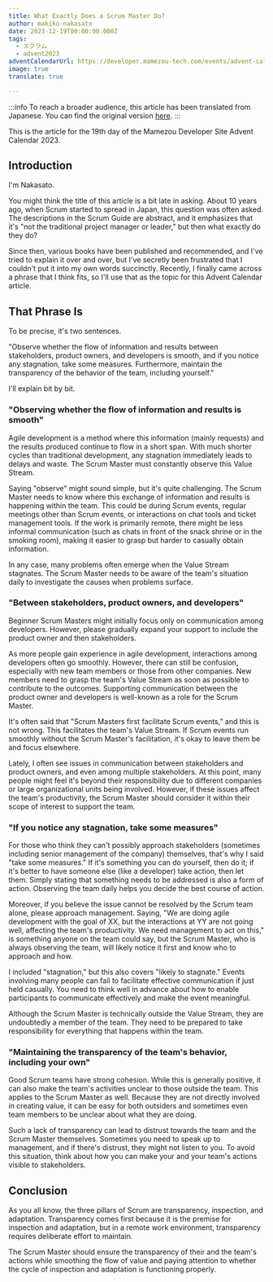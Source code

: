 ```yaml
---
title: What Exactly Does a Scrum Master Do?
author: makiko-nakasato
date: 2023-12-19T00:00:00.000Z
tags:
  - スクラム
  - advent2023
adventCalendarUrl: https://developer.mamezou-tech.com/events/advent-calendar/2023/
image: true
translate: true

---
```


:::info
To reach a broader audience, this article has been translated from Japanese.
You can find the original version [here](https://developer.mamezou-tech.com/blogs/2023/12/19/what-scrum-master/).
:::



This is the article for the 19th day of the Mamezou Developer Site Advent Calendar 2023.

## Introduction
I'm Nakasato.

You might think the title of this article is a bit late in asking. About 10 years ago, when Scrum started to spread in Japan, this question was often asked. The descriptions in the Scrum Guide are abstract, and it emphasizes that it's "not the traditional project manager or leader," but then what exactly do they do?

Since then, various books have been published and recommended, and I've tried to explain it over and over, but I've secretly been frustrated that I couldn't put it into my own words succinctly. Recently, I finally came across a phrase that I think fits, so I'll use that as the topic for this Advent Calendar article.

## That Phrase Is
To be precise, it's two sentences.

"Observe whether the flow of information and results between stakeholders, product owners, and developers is smooth, and if you notice any stagnation, take some measures. Furthermore, maintain the transparency of the behavior of the team, including yourself."

I'll explain bit by bit.

### "Observing whether the flow of information and results is smooth"
Agile development is a method where this information (mainly requests) and the results produced continue to flow in a short span. With much shorter cycles than traditional development, any stagnation immediately leads to delays and waste.
The Scrum Master must constantly observe this Value Stream.

Saying "observe" might sound simple, but it's quite challenging. The Scrum Master needs to know where this exchange of information and results is happening within the team. This could be during Scrum events, regular meetings other than Scrum events, or interactions on chat tools and ticket management tools.
If the work is primarily remote, there might be less informal communication (such as chats in front of the snack shrine or in the smoking room), making it easier to grasp but harder to casually obtain information.

In any case, many problems often emerge when the Value Stream stagnates. The Scrum Master needs to be aware of the team's situation daily to investigate the causes when problems surface.

### "Between stakeholders, product owners, and developers"
Beginner Scrum Masters might initially focus only on communication among developers. However, please gradually expand your support to include the product owner and then stakeholders.

As more people gain experience in agile development, interactions among developers often go smoothly. However, there can still be confusion, especially with new team members or those from other companies. New members need to grasp the team's Value Stream as soon as possible to contribute to the outcomes.
Supporting communication between the product owner and developers is well-known as a role for the Scrum Master.

It's often said that "Scrum Masters first facilitate Scrum events," and this is not wrong. This facilitates the team's Value Stream. If Scrum events run smoothly without the Scrum Master's facilitation, it's okay to leave them be and focus elsewhere.

Lately, I often see issues in communication between stakeholders and product owners, and even among multiple stakeholders. At this point, many people might feel it's beyond their responsibility due to different companies or large organizational units being involved.
However, if these issues affect the team's productivity, the Scrum Master should consider it within their scope of interest to support the team.

### "If you notice any stagnation, take some measures"
For those who think they can't possibly approach stakeholders (sometimes including senior management of the company) themselves, that's why I said "take some measures."
If it's something you can do yourself, then do it; if it's better to have someone else (like a developer) take action, then let them. Simply stating that something needs to be addressed is also a form of action. Observing the team daily helps you decide the best course of action.

Moreover, if you believe the issue cannot be resolved by the Scrum team alone, please approach management. Saying, "We are doing agile development with the goal of XX, but the interactions at YY are not going well, affecting the team's productivity. We need management to act on this," is something anyone on the team could say, but the Scrum Master, who is always observing the team, will likely notice it first and know who to approach and how.

I included "stagnation," but this also covers "likely to stagnate."
Events involving many people can fail to facilitate effective communication if just held casually. You need to think well in advance about how to enable participants to communicate effectively and make the event meaningful.

Although the Scrum Master is technically outside the Value Stream, they are undoubtedly a member of the team. They need to be prepared to take responsibility for everything that happens within the team.

### "Maintaining the transparency of the team's behavior, including your own"
Good Scrum teams have strong cohesion. While this is generally positive, it can also make the team's activities unclear to those outside the team.
This applies to the Scrum Master as well. Because they are not directly involved in creating value, it can be easy for both outsiders and sometimes even team members to be unclear about what they are doing.

Such a lack of transparency can lead to distrust towards the team and the Scrum Master themselves. Sometimes you need to speak up to management, and if there's distrust, they might not listen to you. To avoid this situation, think about how you can make your and your team's actions visible to stakeholders.

## Conclusion
As you all know, the three pillars of Scrum are transparency, inspection, and adaptation.
Transparency comes first because it is the premise for inspection and adaptation, but in a remote work environment, transparency requires deliberate effort to maintain.

The Scrum Master should ensure the transparency of their and the team's actions while smoothing the flow of value and paying attention to whether the cycle of inspection and adaptation is functioning properly.
